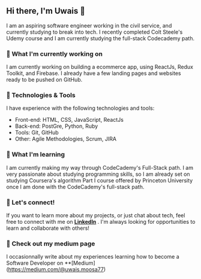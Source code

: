 

<!--
**Uwais-Moosa/Uwais-Moosa** is a ✨ _special_ ✨ repository because its `README.md` (this file) appears on your GitHub profile.

Here are some ideas to get you started:

- 🔭 I’m currently working on ...
- 🌱 I’m currently learning ...
- 👯 I’m looking to collaborate on ...
- 🤔 I’m looking for help with ...
- 💬 Ask me about ...
- 📫 How to reach me: ...
- 😄 Pronouns: ...
- ⚡ Fun fact: ...
-->
## **Hi there, I'm Uwais 👋**

I am an aspiring software engineer working in the civil service, and currently studying to break into tech. I recently completed Colt Steele's Udemy course and I am currently studying the full-stack Codecademy path.

### **🚀 What I'm currently working on**

I am currently working on building a ecommerce app, using ReactJs, Redux Toolkit, and Firebase. I already have a few landing pages and websites ready to be pushed on GitHub.

### **🔧 Technologies & Tools**

I have experience with the following technologies and tools:

- Front-end: HTML, CSS, JavaScript, ReactJs
- Back-end: PostGre, Python, Ruby
- Tools: Git, GitHub
- Other: Agile Methodologies, Scrum, JIRA

### **🌱 What I'm learning**

I am currently making my way through CodeCademy's Full-Stack path. I am very passionate about studying programming skills, so I am already set on studying Coursera's algorithm Part I course offered by Princeton University once I am done with the CodeCademy's full-stack path.

### **💬 Let's connect!**

If you want to learn more about my projects, or just chat about tech, feel free to connect with me on **[LinkedIn](https://www.linkedin.com/)** . I'm always looking for opportunities to learn and collaborate with others!

### **📝 Check out my medium page**

I occasionnally write about my experiences learning how to become a Software Developer on **[Medium] (https://medium.com/@uwais.moosa77)
